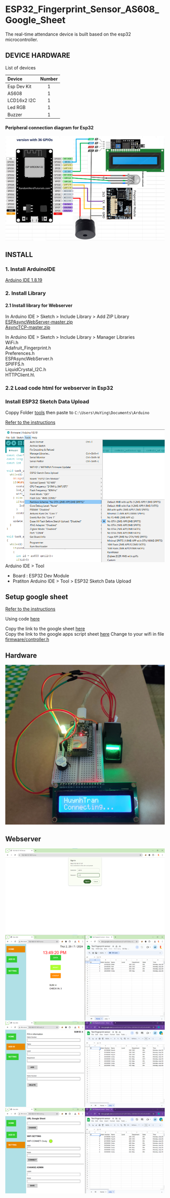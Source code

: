 # ESP32_Fingerprint_Sensor_AS608_Google_Sheet
The real-time attendance device is built based on the esp32 microcontroller.

## DEVICE HARDWARE
List of devices

|Device|Number|
|:---------------|:-------:|
|Esp Dev Kit|1|
|AS608|1|
|LCD16x2 I2C|1|
|Led RGB|1|
|Buzzer|1|


#### Peripheral connection diagram for Esp32

![](image/image.png)

## INSTALL
### 1. Install ArduinoIDE
[Arduino IDE 1.8.19](lib/arduino-1.8.19-windows.exe)

### 2. Install Library
#### 2.1 Install library for Webserver

In Arduino IDE > Sketch > Include Library > Add ZIP Library\
[ESPAsyncWebServer-master.zip](lib/ESPAsyncWebServer-master.zip)\
[AsyncTCP-master.zip](lib/AsyncTCP-master.zip)

In Arduino IDE > Sketch > Include Library > Manager Libraries\
WiFi.h\
Adafruit_Fingerprint.h\
Preferences.h\
ESPAsyncWebServer.h\
SPIFFS.h\
LiquidCrystal_I2C.h\
HTTPClient.h\

### 2.2 Load code html for webserver in Esp32
### Install ESP32 Sketch Data Upload

Coppy Folder [tools](lib/tools) then paste to `C:\Users\HuYing\Documents\Arduino`

[Refer to the instructions](https://randomnerdtutorials.com/install-esp32-filesystem-uploader-arduino-ide/)

![](image/image1.png)
Arduino IDE > Tool
- Board : ESP32 Dev Module
- Pratiton
Arduino IDE > Tool > ESP32 Sketch Data Upload

## Setup google sheet
[Refer to the instructions](https://iotdesignpro.com/articles/esp32-data-logging-to-google-sheets-with-google-scripts)

Using code [here](sheet_scrip.js)

Copy the link to the google sheet [here](firmware/controller.h#L16)\
Copy the link to the google apps script sheet [here](firmware/controller.h#L17)
Change to your wifi in file [firmware/controller.h](firmware/controller.h#L14-15)

## Hardware
![](image/image2.png)

## Webserver
![](image/image_login.png)
![](image/image_home.png)
![](image/image_add.png)
![](image/image_setting.png)
